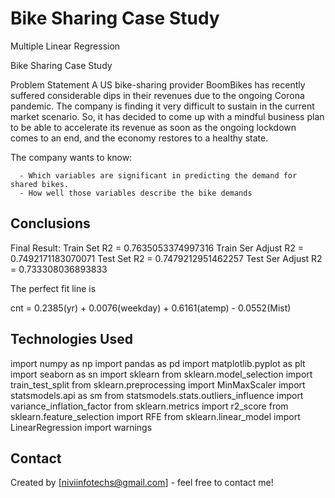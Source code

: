 #  Bike Sharing Case Study

Multiple Linear Regression

 Bike Sharing Case Study
 
 Problem Statement
        A US bike-sharing provider BoomBikes has recently suffered considerable dips in
    their revenues due to the ongoing Corona 
    pandemic. The company is finding it very difficult to sustain in the current market scenario. So, it has decided to come
    up with a mindful business plan to be able to accelerate its revenue as soon as the ongoing lockdown comes to an end,
    and the economy restores to a healthy state. 

 The company wants to know:

      - Which variables are significant in predicting the demand for shared bikes.
      - How well those variables describe the bike demands







## Conclusions
Final Result:
Train Set R2 = 0.7635053374997316
Train Ser Adjust R2 = 0.7492171183070071
Test Set R2 = 0.7479212951462257
Test Ser Adjust R2 = 0.733308036893833

The perfect fit line is 

cnt = 0.2385(yr) + 0.0076(weekday) + 0.6161(atemp) - 0.0552(Mist)



<!-- You don't have to answer all the questions - just the ones relevant to your project. -->


## Technologies Used
import numpy as np
import pandas as pd
import matplotlib.pyplot as plt
import seaborn as sn
import sklearn
from sklearn.model_selection import train_test_split
from sklearn.preprocessing import MinMaxScaler
import statsmodels.api as sm
from statsmodels.stats.outliers_influence import variance_inflation_factor
from sklearn.metrics import r2_score
from sklearn.feature_selection import RFE
from sklearn.linear_model import LinearRegression
import warnings




## Contact
Created by [niviinfotechs@gmail.com] - feel free to contact me!


